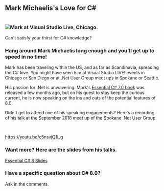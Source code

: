

## Mark Michaelis's Love for C#  
#
### ![Mark at Visual Studio Live, Chicago. ](https://intellitect.com/wp-content/uploads/2018/11/Mark-VS-Live-Chicago-2018-300x225.jpeg "Potential New Features of C# 8.0 Exposed")
Can't satisfy your thirst for C# knowledge?

### Hang around Mark Michaelis long enough and you'll get up to speed in no time!

Mark has been traveling within the US, and as far as Scandinavia, spreading the C# love. You might have seen him at Visual Studio LIVE! events in Chicago or San Diego or at .Net User Group meet ups in Spokane or Seattle.

His passion for .Net is unwavering. Mark's [Essential C# 7.0 book](/essentialcsharp/) was released a few months ago, but on his quest to stay keep the curious current, he is now speaking on the ins and outs of the potential features of 8.0.

Didn't get to attend one of his speaking engagements? Here's a recording of his talk at the September 2018 meet up of the Spokane .Net User Group.

 

https://youtu.be/c5nsvjQ1I_g

### Want more? Here are the slides from his talks.

[Essential C# 8 Slides](https://intellitect.com/wp-content/uploads/2018/10/EssentialCsharp8Slides.pdf)

### Have a specific question about C# 8.0?

Ask in the comments.
